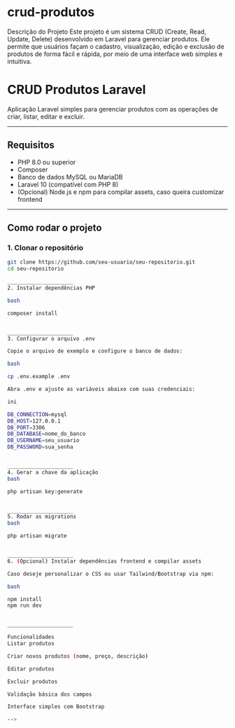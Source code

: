 


# crud-produtos

Descrição do Projeto
Este projeto é um sistema CRUD (Create, Read, Update, Delete) desenvolvido em Laravel para gerenciar produtos. Ele permite que usuários façam o cadastro, visualização, edição e exclusão de produtos de forma fácil e rápida, por meio de uma interface web simples e intuitiva.


# CRUD Produtos Laravel

Aplicação Laravel simples para gerenciar produtos com as operações de criar, listar, editar e excluir.

---

## Requisitos

- PHP 8.0 ou superior  
- Composer  
- Banco de dados MySQL ou MariaDB  
- Laravel 10 (compatível com PHP 8)  
- (Opcional) Node.js e npm para compilar assets, caso queira customizar frontend

---

## Como rodar o projeto

### 1. Clonar o repositório

```bash
git clone https://github.com/seu-usuario/seu-repositorio.git
cd seu-repositorio

_____________________
2. Instalar dependências PHP

bash

composer install


_____________________
3. Configurar o arquivo .env

Copie o arquivo de exemplo e configure o banco de dados:

bash

cp .env.example .env

Abra .env e ajuste as variáveis abaixo com suas credenciais:

ini

DB_CONNECTION=mysql
DB_HOST=127.0.0.1
DB_PORT=3306
DB_DATABASE=nome_do_banco
DB_USERNAME=seu_usuario
DB_PASSWORD=sua_senha


_____________________
4. Gerar a chave da aplicação
bash

php artisan key:generate


_____________________
5. Rodar as migrations
bash

php artisan migrate


_____________________
6. (Opcional) Instalar dependências frontend e compilar assets

Caso deseje personalizar o CSS ou usar Tailwind/Bootstrap via npm:

bash

npm install
npm run dev


_____________________

Funcionalidades
Listar produtos

Criar novos produtos (nome, preço, descrição)

Editar produtos

Excluir produtos

Validação básica dos campos

Interface simples com Bootstrap

-->
